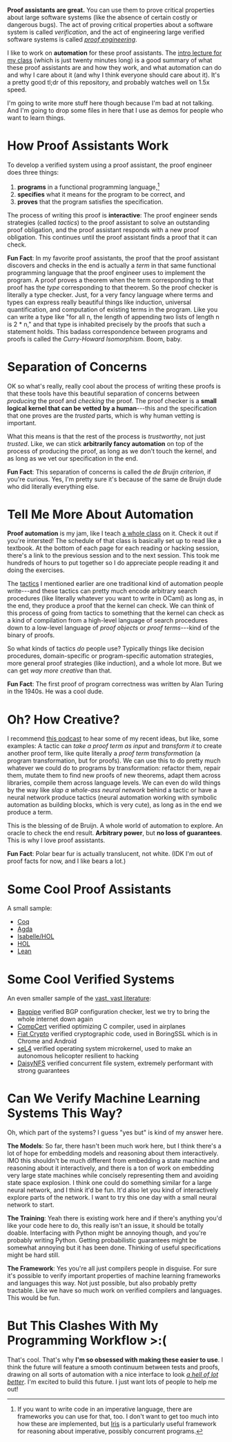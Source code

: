 **Proof assistants are great.** You can use them to prove critical properties
about large software systems (like the absence of certain costly or dangerous bugs).
The act of proving critical properties about
a software system is called _verification_, and the act of engineering large
verified software systems is called _[proof engineering](https://dependenttyp.es/pdf/QEDatLarge.pdf)_.

I like to work on **automation** for these proof assistants.
The [intro lecture for my class](https://www.youtube.com/watch?v=bzo4FTAmaOM)
(which is just twenty minutes long) is a good summary of what these proof assistants
are and how they work, and what automation can do and why I care about it
(and why I think everyone should care about it). It's a pretty good tl;dr of this repository,
and probably watches well on 1.5x speed.

I'm going to write more stuff here though because I'm bad at not talking.
And I'm going to drop some files in here that I use as demos for people who
want to learn things.

# How Proof Assistants Work

To develop a verified system using a proof assistant, the proof engineer does three things:

1. **programs** in a functional programming language,[^1]
2. **specifies** what it means for the program to be correct, and
3. **proves** that the program satisfies the specification.

[^1]: If you want to write code in an imperative language, there are frameworks you can
use for that, too. I don't want to get too much into how these are implemented,
but [Iris](https://iris-project.org/) is a particularly useful framework for reasoning about
imperative, possibly concurrent programs.

The process of writing this proof is **interactive**: The proof engineer sends strategies
(called _tactics_) to the proof assistant to solve an outstanding proof obligation, and
the proof assistant responds with a new proof obligation. This continues until the proof assistant finds a proof that it can check.

**Fun Fact**: In my favorite proof assistants, the proof that the proof assistant
discovers and checks in the end is actually a _term_ in that same functional programming
language that the proof engineer uses to implement the program. A proof proves a theorem
when the term corresponding to that proof has the _type_ corresponding to that theorem.
So the proof checker is literally a type checker. Just, for a very fancy language
where terms and types can express really beautiful things like induction, universal
quantification, and computation of existing terms in the program. Like you can write a type
like "for all n, the length of appending two lists of length n is 2 * n," and that type
is inhabited precisely by the proofs that such a statement holds. This badass correspondence
between programs and proofs is called the _Curry-Howard Isomorphism_. Boom, baby.

# Separation of Concerns

OK so what's really, really cool about the process of writing these proofs is that
these tools have this beautiful separation of concerns between _producing_ the proof
and _checking_ the proof. The proof checker is a **small logical kernel that can be vetted
by a human**---this and the specification that one proves are the _trusted_ parts,
which is why human vetting is important.

What this means is that the rest of the process is _trustworthy_, not just _trusted_.
Like, we can stick **arbitrarily fancy automation** on top of the process of producing the proof,
as long as we don't touch the kernel, and as long as we vet our specification in the end.

**Fun Fact**: This separation of concerns is called the _de Bruijn criterion_, if you're
curious. Yes, I'm pretty sure it's because of the same de Bruijn dude who did literally
everything else.

# Tell Me More About Automation

**Proof automation** is my jam, like I teach [a whole class](https://dependenttyp.es/classes/598sp2022.html) on it. Check it out if you're intersted! The schedule of that class is
basically set up to read like a textbook. At the bottom of each page for each reading
or hacking session, there's a link to the previous session and to the next session.
This took me hundreds of hours to put together so I do appreciate people reading it
and doing the exercises.

The [tactics](https://dependenttyp.es/classes/artifacts/6-languages.html)
I mentioned earlier are one traditional kind
of automation people write---and these tactics can pretty much encode arbitrary
search procedures (like literally whatever you want to write in OCaml) as long as,
in the end, they produce a proof that the kernel can check.
We can think of this process of going from tactics to something that the kernel can check
as a kind of compilation from a high-level language of search procedures down to a low-level
language of _proof objects_ or _proof terms_---kind of the binary of proofs.

So what kinds of tactics _do_ people use? Typically things like decision procedures,
domain-specific or program-specific automation strategies, more general
proof strategies (like induction), and a whole lot more. But we can get _way more creative_
than that.

**Fun Fact**: The first proof of program correctness was written by Alan Turing in the 1940s. He was a cool dude.

# Oh? How Creative?

I recommend [this podcast](https://soundcloud.com/thesis-review/41-talia-ringer-proof-repair) to hear some of my recent ideas, but like, some examples:
A tactic can _take a proof term as input_ and _transform it_ to create another
proof term, like quite literally a _proof term transformation_ (a program
transformation, but for proofs). We can use this to do pretty much whatever we could do to programs by transformation: refactor them, repair them, mutate them to find new proofs 
of new theorems, adapt them across libraries, compile them across language levels.
We can even do wild things by the way like _slap a whole-ass neural network_ behind a tactic
or have a neural network produce tactics (neural automation working with symbolic 
automation as building blocks, which is very cute), as long as in the end we produce a term.

This is the blessing of de Bruijn. A whole world of automation to explore.
An oracle to check the end result. **Arbitrary power**, but **no loss of guarantees**.
This is why I love proof assistants.

**Fun Fact**: Polar bear fur is actually translucent, not white.
(IDK I'm out of proof facts for now, and I like bears a lot.)

# Some Cool Proof Assistants

A small sample:

- [Coq](https://coq.inria.fr/)
- [Agda](https://wiki.portal.chalmers.se/agda/pmwiki.php)
- [Isabelle/HOL](https://isabelle.in.tum.de/)
- [HOL](https://hol-theorem-prover.org/)
- [Lean](https://leanprover.github.io/)

# Some Cool Verified Systems

An even smaller sample of the [vast, vast literature](https://dependenttyp.es/pdf/QEDatLarge.pdf):

- [Bagpipe](http://bagpipe.uwplse.org/bagpipe/) verified BGP configuration checker, lest we try to bring the whole internet down again
- [CompCert](https://compcert.org/) verified optimizing C compiler, used in airplanes
- [Fiat Crypto](http://adam.chlipala.net/papers/FiatCryptoSP19/FiatCryptoSP19.pdf) verified cryptographic code, used in BoringSSL which is in Chrome and Android
- [seL4](https://sel4.systems/) verified operating system microkernel, used to make an autonomous helicopter resilient to hacking
- [DaisyNFS](https://www.chajed.io/papers/tchajed-thesis.pdf) verified
concurrent file system, extremely performant with strong guarantees

# Can We Verify Machine Learning Systems This Way?

Oh, which part of the systems? I guess "yes but" is kind of my answer here.

**The Models**: So far, there hasn't been much work here, but I think there's a lot of hope
for embedding models and reasoning about them interactively. IMO this shouldn't be
much different from embedding a state machine and reasoning about it interactively,
and there is a ton of work on embedding very large state machines while concisely
representing them and avoiding state space explosion. I think one could do something
similar for a large neural network, and I think it'd be fun. It'd also let you kind of
interactively explore parts of the network. I want to try this one day with a small
neural network to start.

**The Training**: Yeah there is existing work here and if there's anything you'd like
your code here to do, this really isn't an issue, it should be totally doable.
Interfacing with Python might be annoying though, and you're probably writing Python.
Getting probabilistic guarantees might be somewhat annoying but it has been done.
Thinking of useful specifications might be hard still.

**The Framework**: Yes you're all just compilers people in disguise. 
For sure it's possible to verify important properties of machine learning frameworks 
and languages this way. Not just possible, but also probably pretty tractable.
Like we have so much work on verified compilers and languages.
This would be fun.

# But This Clashes With My Programming Workflow >:(

That's cool. That's why **I'm so obsessed with making these easier to use**.
I think the future will feature a smooth continuum between tests and proofs,
drawing on all sorts of automation with a nice interface to look _[a hell of lot better](https://twitter.com/TaliaRinger/status/1365433319572185092)_. I'm excited to build
this future. I just want lots of people to help me out!

